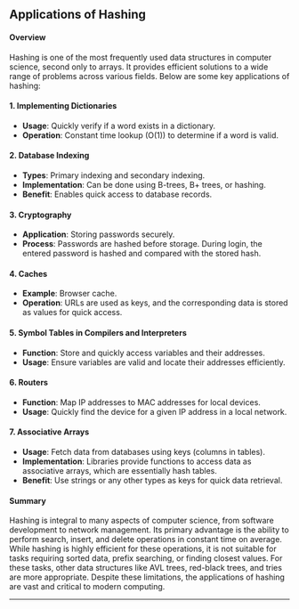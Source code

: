 ## Applications of Hashing

#### Overview
Hashing is one of the most frequently used data structures in computer science, second only to arrays. It provides efficient solutions to a wide range of problems across various fields. Below are some key applications of hashing:

#### 1. Implementing Dictionaries
- **Usage**: Quickly verify if a word exists in a dictionary.
- **Operation**: Constant time lookup (O(1)) to determine if a word is valid.

#### 2. Database Indexing
- **Types**: Primary indexing and secondary indexing.
- **Implementation**: Can be done using B-trees, B+ trees, or hashing.
- **Benefit**: Enables quick access to database records.

#### 3. Cryptography
- **Application**: Storing passwords securely.
- **Process**: Passwords are hashed before storage. During login, the entered password is hashed and compared with the stored hash.

#### 4. Caches
- **Example**: Browser cache.
- **Operation**: URLs are used as keys, and the corresponding data is stored as values for quick access.

#### 5. Symbol Tables in Compilers and Interpreters
- **Function**: Store and quickly access variables and their addresses.
- **Usage**: Ensure variables are valid and locate their addresses efficiently.

#### 6. Routers
- **Function**: Map IP addresses to MAC addresses for local devices.
- **Usage**: Quickly find the device for a given IP address in a local network.

#### 7. Associative Arrays
- **Usage**: Fetch data from databases using keys (columns in tables).
- **Implementation**: Libraries provide functions to access data as associative arrays, which are essentially hash tables.
- **Benefit**: Use strings or any other types as keys for quick data retrieval.

#### Summary
Hashing is integral to many aspects of computer science, from software development to network management. Its primary advantage is the ability to perform search, insert, and delete operations in constant time on average. While hashing is highly efficient for these operations, it is not suitable for tasks requiring sorted data, prefix searching, or finding closest values. For these tasks, other data structures like AVL trees, red-black trees, and tries are more appropriate. Despite these limitations, the applications of hashing are vast and critical to modern computing.

---